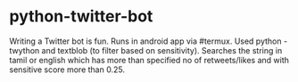 # python-twitter-bot
Writing a Twitter bot is fun. Runs in android app via #termux.  Used python - twython and textblob (to filter based on sensitivity). Searches the string in tamil or english which has more than specified no of retweets/likes and with sensitive score more than 0.25.
